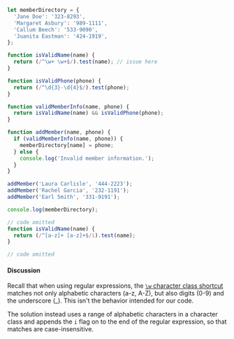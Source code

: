 ```js
let memberDirectory = {
  'Jane Doe': '323-8293',
  'Margaret Asbury': '989-1111',
  'Callum Beech': '533-9090',
  'Juanita Eastman': '424-1919',
};

function isValidName(name) {
  return (/^\w+ \w+$/).test(name); // issue here
}

function isValidPhone(phone) {
  return (/^\d{3}-\d{4}$/).test(phone);
}

function validMemberInfo(name, phone) {
  return isValidName(name) && isValidPhone(phone);
}

function addMember(name, phone) {
  if (validMemberInfo(name, phone)) {
    memberDirectory[name] = phone;
  } else {
    console.log('Invalid member information.');
  }
}

addMember('Laura Carlisle', '444-2223');
addMember('Rachel Garcia', '232-1191');
addMember('Earl 5mith', '331-9191');

console.log(memberDirectory);
```



```js
// code omitted
function isValidName(name) {
  return (/^[a-z]+ [a-z]+$/i).test(name); 
}

// code omitted
```

#### Discussion

Recall that when using regular expressions, the [`\w` character class shortcut](https://launchschool.com/books/regex/read/class_shortcuts#words) matches not only alphabetic characters (a-z, A-Z), but also digits (0-9) and the underscore (_). This isn't the behavior intended for our code.

The solution instead uses a range of alphabetic characters in a character class and appends the `i` flag on to the end of the regular expression, so that matches are case-insensitive.